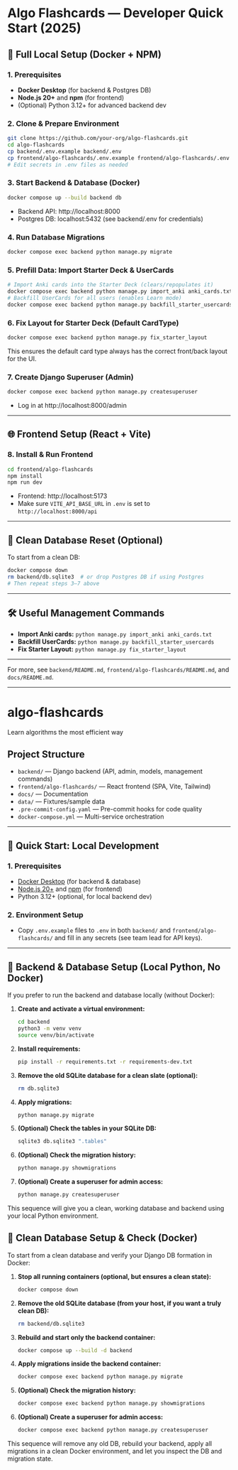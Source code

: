 # Algo Flashcards — Developer Quick Start (2025)

## 🚀 Full Local Setup (Docker + NPM)

### 1. Prerequisites
- **Docker Desktop** (for backend & Postgres DB)
- **Node.js 20+** and **npm** (for frontend)
- (Optional) Python 3.12+ for advanced backend dev

### 2. Clone & Prepare Environment
```zsh
git clone https://github.com/your-org/algo-flashcards.git
cd algo-flashcards
cp backend/.env.example backend/.env
cp frontend/algo-flashcards/.env.example frontend/algo-flashcards/.env
# Edit secrets in .env files as needed
```

### 3. Start Backend & Database (Docker)
```zsh
docker compose up --build backend db
```
- Backend API: http://localhost:8000
- Postgres DB: localhost:5432 (see backend/.env for credentials)

### 4. Run Database Migrations
```zsh
docker compose exec backend python manage.py migrate
```

### 5. Prefill Data: Import Starter Deck & UserCards
```zsh
# Import Anki cards into the Starter Deck (clears/repopulates it)
docker compose exec backend python manage.py import_anki anki_cards.txt
# Backfill UserCards for all users (enables Learn mode)
docker compose exec backend python manage.py backfill_starter_usercards
```

### 6. Fix Layout for Starter Deck (Default CardType)
```zsh
docker compose exec backend python manage.py fix_starter_layout
```
This ensures the default card type always has the correct front/back layout for the UI.

### 7. Create Django Superuser (Admin)
```zsh
docker compose exec backend python manage.py createsuperuser
```
- Log in at http://localhost:8000/admin

---

## 🌐 Frontend Setup (React + Vite)

### 8. Install & Run Frontend
```zsh
cd frontend/algo-flashcards
npm install
npm run dev
```
- Frontend: http://localhost:5173
- Make sure `VITE_API_BASE_URL` in `.env` is set to `http://localhost:8000/api`

---

## 🧹 Clean Database Reset (Optional)
To start from a clean DB:
```zsh
docker compose down
rm backend/db.sqlite3  # or drop Postgres DB if using Postgres
# Then repeat steps 3–7 above
```

---

## 🛠️ Useful Management Commands
- **Import Anki cards:** `python manage.py import_anki anki_cards.txt`
- **Backfill UserCards:** `python manage.py backfill_starter_usercards`
- **Fix Starter Layout:** `python manage.py fix_starter_layout`

---

For more, see `backend/README.md`, `frontend/algo-flashcards/README.md`, and `docs/README.md`.

---

# algo-flashcards
Learn algorithms the most efficient way

## Project Structure

- `backend/` — Django backend (API, admin, models, management commands)
- `frontend/algo-flashcards/` — React frontend (SPA, Vite, Tailwind)
- `docs/` — Documentation
- `data/` — Fixtures/sample data
- `.pre-commit-config.yaml` — Pre-commit hooks for code quality
- `docker-compose.yml` — Multi-service orchestration

---

## 🚀 Quick Start: Local Development

### 1. Prerequisites
- [Docker Desktop](https://www.docker.com/products/docker-desktop/) (for backend & database)
- [Node.js 20+](https://nodejs.org/) and [npm](https://www.npmjs.com/) (for frontend)
- Python 3.12+ (optional, for local backend dev)

### 2. Environment Setup
- Copy `.env.example` files to `.env` in both `backend/` and `frontend/algo-flashcards/` and fill in any secrets (see team lead for API keys).

---

## 🐍 Backend & Database Setup (Local Python, No Docker)

If you prefer to run the backend and database locally (without Docker):

1. **Create and activate a virtual environment:**
   ```zsh
   cd backend
   python3 -m venv venv
   source venv/bin/activate
   ```

2. **Install requirements:**
   ```zsh
   pip install -r requirements.txt -r requirements-dev.txt
   ```

3. **Remove the old SQLite database for a clean slate (optional):**
   ```zsh
   rm db.sqlite3
   ```

4. **Apply migrations:**
   ```zsh
   python manage.py migrate
   ```

5. **(Optional) Check the tables in your SQLite DB:**
   ```zsh
   sqlite3 db.sqlite3 ".tables"
   ```

6. **(Optional) Check the migration history:**
   ```zsh
   python manage.py showmigrations
   ```

7. **(Optional) Create a superuser for admin access:**
   ```zsh
   python manage.py createsuperuser
   ```

This sequence will give you a clean, working database and backend using your local Python environment.


## 🧹 Clean Database Setup & Check (Docker)

To start from a clean database and verify your Django DB formation in Docker:

1. **Stop all running containers (optional, but ensures a clean state):**
   ```zsh
   docker compose down
   ```

2. **Remove the old SQLite database (from your host, if you want a truly clean DB):**
   ```zsh
   rm backend/db.sqlite3
   ```

3. **Rebuild and start only the backend container:**
   ```zsh
   docker compose up --build -d backend
   ```

4. **Apply migrations inside the backend container:**
   ```zsh
   docker compose exec backend python manage.py migrate
   ```

5. **(Optional) Check the migration history:**
   ```zsh
   docker compose exec backend python manage.py showmigrations
   ```

6. **(Optional) Create a superuser for admin access:**
   ```zsh
   docker compose exec backend python manage.py createsuperuser
   ```

This sequence will remove any old DB, rebuild your backend, apply all migrations in a clean Docker environment, and let you inspect the DB and migration state.
